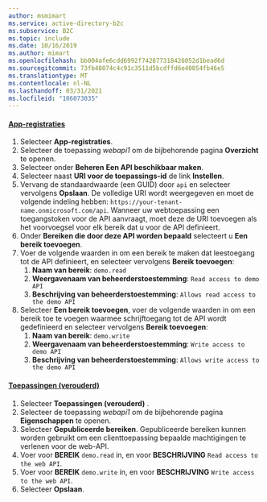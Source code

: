 ```yaml
---
author: msmimart
ms.service: active-directory-b2c
ms.subservice: B2C
ms.topic: include
ms.date: 10/16/2019
ms.author: mimart
ms.openlocfilehash: bb004afe6cdd6992f742877318426052d1bead6d
ms.sourcegitcommit: 73fb48074c4c91c3511d5bcdffd6e40854fb46e5
ms.translationtype: MT
ms.contentlocale: nl-NL
ms.lasthandoff: 03/31/2021
ms.locfileid: "106073035"
---
```

#### <a name="app-registrations"></a>[App-registraties](#tab/app-reg-ga/) 

1. Selecteer **App-registraties**.
1. Selecteer de toepassing *webapi1* om de bijbehorende pagina **Overzicht** te openen.
1. Selecteer onder **Beheren** **Een API beschikbaar maken**.
1. Selecteer naast **URI voor de toepassings-id** de link **Instellen**.
1. Vervang de standaardwaarde (een GUID) door `api` en selecteer vervolgens **Opslaan**. De volledige URI wordt weergegeven en moet de volgende indeling hebben: `https://your-tenant-name.onmicrosoft.com/api`. Wanneer uw webtoepassing een toegangstoken voor de API aanvraagt, moet deze de URI toevoegen als het voorvoegsel voor elk bereik dat u voor de API definieert.
1. Onder **Bereiken die door deze API worden bepaald** selecteert u **Een bereik toevoegen**.
1. Voer de volgende waarden in om een bereik te maken dat leestoegang tot de API definieert, en selecteer vervolgens **Bereik toevoegen**:
    1. **Naam van bereik**: `demo.read`
    1. **Weergavenaam van beheerderstoestemming**: `Read access to demo API`
    1. **Beschrijving van beheerderstoestemming**: `Allows read access to the demo API`
1. Selecteer **Een bereik toevoegen**, voer de volgende waarden in om een bereik toe te voegen waarmee schrijftoegang tot de API wordt gedefinieerd en selecteer vervolgens **Bereik toevoegen**:
    1. **Naam van bereik**: `demo.write`
    1. **Weergavenaam van beheerderstoestemming**: `Write access to demo API`
    1. **Beschrijving van beheerderstoestemming**: `Allows write access to the demo API`

#### <a name="applications-legacy"></a>[Toepassingen (verouderd)](#tab/applications-legacy/)

1. Selecteer **Toepassingen (verouderd)** .
1. Selecteer de toepassing *webapi1* om de bijbehorende pagina **Eigenschappen** te openen.
1. Selecteer **Gepubliceerde bereiken**. Gepubliceerde bereiken kunnen worden gebruikt om een clienttoepassing bepaalde machtigingen te verlenen voor de web-API.
1. Voer voor **BEREIK** `demo.read` in, en voor **BESCHRIJVING** `Read access to the web API`.
1. Voer voor **BEREIK** `demo.write` in, en voor **BESCHRIJVING** `Write access to the web API`.
1. Selecteer **Opslaan**.